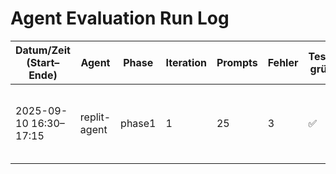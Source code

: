 # Agent Evaluation Run Log

| Datum/Zeit (Start–Ende) | Agent | Phase | Iteration | Prompts | Fehler | Tests grün | Commit-SHA | Notizen |
|-------------------------|-------|-------|-----------|---------|--------|------------|------------|---------|
| 2025-09-10 16:30–17:15 | replit-agent | phase1 | 1 | 25 | 3 | ✅ | (git restricted) | FastAPI migration: 4 models, async DB, dependency injection |